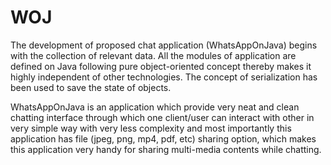 # WOJ

The development of proposed chat application (WhatsAppOnJava) begins with the collection of relevant data. All the modules of application are defined on Java following pure object-oriented concept thereby makes it highly independent of other technologies. The concept of serialization has been used to save the state of objects.

WhatsAppOnJava is an application which provide very neat and clean chatting interface through which one client/user can interact with other in very simple way with very less complexity and most importantly this application has file (jpeg, png, mp4, pdf, etc) sharing option, which makes this application very handy for sharing multi-media contents while chatting.
